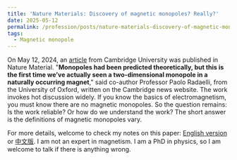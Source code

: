 ```yaml
---
title: 'Nature Materials: Discovery of magnetic monopoles? Really?'
date: 2025-05-12
permalink: /profession/posts/nature-materials-discovery-of-magnetic-monopoles-really/
tags:
  - Magnetic monopole
---
```


On May 12, 2024, an [article](https://www.nature.com/articles/s41563-023-01737-4) from Cambridge University was published in Nature Material.
"**Monopoles had been predicted theoretically, but this is the first time we’ve actually seen a two-dimensional monopole in a naturally occurring magnet**," said co-author Professor Paolo Radaelli, from the University of Oxford, written on the Cambridge news website.
The work invokes hot discussion widely.
If you know the basics of electromagnetism, you must know there are no magnetic monopoles.
So the question remains: Is the work reliable?
Or how do we understand the work?
The short answer is the definitions of magnetic monopoles vary.

For more details, welcome to check my notes on this paper: [English version](/files/Monopole_English.pdf) or [中文版](/files/Monopole_Chinese.pdf).
I am not an expert in magnetism.
I am a PhD in physics, so I am welcome to talk if there is anything wrong.